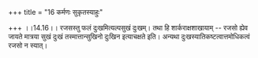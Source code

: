 +++
title = "16 कर्मणः सुकृतस्याहुः"

+++
।।14.16।। रजसस्तु फलं दुःखमित्यल्पसुखं दुःखम्। तथा हि शार्कराक्षशाखायाम्
-- रजसो ह्येव जायते मात्रया सुखं दुःखं तस्मात्तान्सुखिनो दुःखिन
इत्याचक्षते इति। अन्यथा दुःखस्यातिकष्टत्वात्तमोधिकत्वं रजसो न स्यात्।
